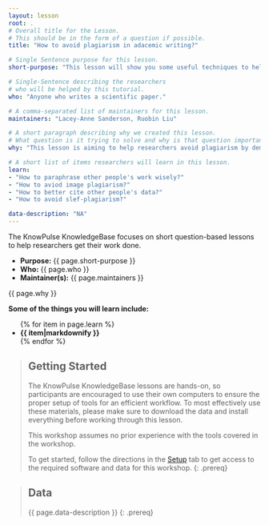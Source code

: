 ```yaml
---
layout: lesson
root: .
# Overall title for the Lesson.
# This should be in the form of a question if possible.
title: "How to avoid plagiarism in adacemic writing?"

# Single Sentence purpose for this lesson.
short-purpose: "This lesson will show you some useful techniques to help avoid plagiarism in your academic writing."

# Single-Sentence describing the researchers
# who will be helped by this tutorial.
who: "Anyone who writes a scientific paper."

# A comma-separated list of maintainers for this lesson.
maintainers: "Lacey-Anne Sanderson, Ruobin Liu"

# A short paragraph describing why we created this lesson.
# What question is it trying to solve and why is that question important.
why: "This lesson is aiming to help researchers avoid plagiarism by demonstrating examples and useful techniques. Plagiarism is considered a serious academic offense."

# A short list of items researchers will learn in this lesson.
learn:
- "How to paraphrase other people's work wisely?"
- "How to aviod image plagiarism?"
- "How to better cite other people's data?"
- "How to avoid slef-plagiarism?"

data-description: "NA"
---
```


The KnowPulse KnowledgeBase focuses on short question-based lessons to help researchers get their work done.

- **Purpose:** {{ page.short-purpose }}
- **Who:** {{ page.who }}
- **Maintainer(s):** {{ page.maintainers }}

{{ page.why }}

<strong>Some of the things you will learn include:</strong>
<ul>
	{% for item in page.learn %}
	<li style="font-weight:bold">{{ item|markdownify }}</li>
	{% endfor %}
</ul>

> ## Getting Started
>
> The KnowPulse KnowledgeBase lessons are hands-on, so participants are
> encouraged to use their own computers to ensure the proper setup of tools
> for an efficient workflow. To most effectively use these materials,
> please make sure to download the data and install everything before
> working through this lesson.
>
> This workshop assumes no prior experience with the tools covered in the
> workshop.
>
> To get started, follow the directions in the [Setup](setup.html) tab to
> get access to the required software and data for this workshop.
{: .prereq}


> ## Data
>
> {{ page.data-description }}
{: .prereq}
